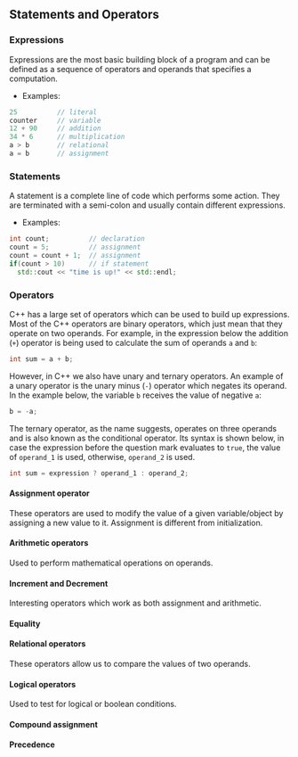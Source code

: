 ## Statements and Operators

### Expressions

Expressions are the most basic building block of a program and can be defined as a sequence of operators and operands that specifies a computation.

- Examples:

```c++
25          // literal
counter     // variable
12 + 90     // addition
34 * 6      // multiplication
a > b       // relational
a = b       // assignment
```

### Statements

A statement is a complete line of code which performs some action. They are terminated with a semi-colon and usually contain different expressions.

- Examples:

```c++
int count;          // declaration
count = 5;          // assignment
count = count + 1;  // assignment
if(count > 10)      // if statement
  std::cout << "time is up!" << std::endl;
```

### Operators

C++ has a large set of operators which can be used to build up expressions. Most of the C++ operators are binary operators, which just mean that they operate on two operands. For example, in the expression below the addition (`+`) operator is being used to calculate the sum of operands `a` and `b`:

```c++
int sum = a + b;
```

However, in C++ we also have unary and ternary operators. An example of a unary operator is the unary minus (`-`) operator which negates its operand. In the example below, the variable `b` receives the value of negative `a`:

```c++
b = -a;
```

The ternary operator, as the name suggests, operates on three operands and is also known as the conditional operator. Its syntax is shown below, in case the expression before the question mark evaluates to `true`, the value of `operand_1` is used, otherwise, `operand_2` is used.

```c++
int sum = expression ? operand_1 : operand_2;
```

#### Assignment operator

These operators are used to modify the value of a given variable/object by assigning a new value to it. Assignment is different from initialization.

#### Arithmetic operators

Used to perform mathematical operations on operands.

#### Increment and Decrement

Interesting operators which work as both assignment and arithmetic.

#### Equality

#### Relational operators

These operators allow us to compare the values of two operands.

#### Logical operators

Used to test for logical or boolean conditions.

#### Compound assignment

#### Precedence

